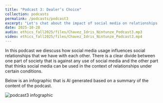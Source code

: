```yaml
---
title: "Podcast 3: Dealer’s Choice"
collection: podcasts
permalink: /podcasts/podcast3
excerpt: "Let's chat about the impact of social media on relationships."
date: 2025-10-28
audio: ethics_fall2025/files/Chavez_Idris_Nintunze_Podcast3.mp3
video: ethics_fall2025/files/Chavez_Idris_Nintunze_Podcast3.mp4
---
```

In this podcast we diescuss how social media usage influences social relationships that we have with each other. There is a clear divide between one part of society that is against any use of social media and the other part that thinks social media can be used in the context of relationships under certain conditions.

Below is an infographic that is AI generated based on a summary of the content of the podcast.

![podcast3 infographic](/usr/src/app/files/infographic.png)